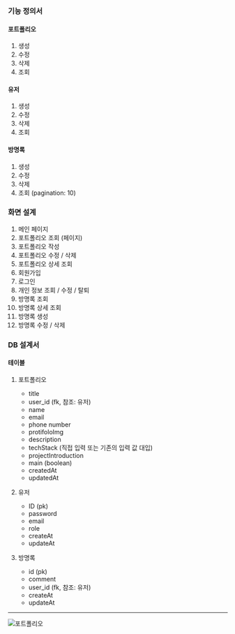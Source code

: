 ### 기능 정의서

#### 포트폴리오
1. 생성
2. 수정
3. 삭제
4. 조회

#### 유저
1. 생성
2. 수정
3. 삭제
4. 조회

#### 방명록
1. 생성
2. 수정
3. 삭제
4. 조회 (pagination: 10)

### 화면 설계
1. 메인 페이지
2. 포트폴리오 조회 (페이지)
3. 포트폴리오 작성
4. 포트폴리오 수정 / 삭제
5. 포트폴리오 상세 조회
6. 회원가입
7. 로그인
8. 개인 정보 조회 / 수정 / 탈퇴
9. 방명록 조회
10. 방명록 상세 조회
11. 방명록 생성
12. 방명록 수정 / 삭제

### DB 설계서

#### 테이블 
1. 포트폴리오
   - title
   - user_id (fk, 참조: 유저)
   - name
   - email
   - phone number
   - protifoloImg
   - description
   - techStack (직접 입력 또는 기존의 입력 값 대입)
   - projectIntroduction
   - main (boolean)
   - createdAt
   - updatedAt

2. 유저
   - ID (pk)
   - password
   - email
   - role
   - createAt
   - updateAt

3. 방명록
   - id (pk)
   - comment
   - user_id (fk, 참조: 유저)
   - createAt
   - updateAt


-----------
![포트폴리오](https://github.com/0ung/reactBootMiniProject/assets/101184247/90bc580a-ccf1-48d6-960f-f000d4b1ad9a)
